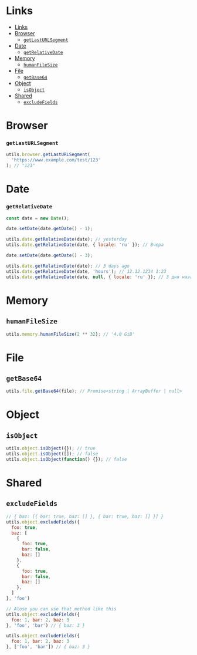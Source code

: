 # Links

- [Links](#links)
- [Browser](#browser)
    - [`getLastURLSegment`](#getlasturlsegment)
- [Date](#date)
    - [`getRelativeDate`](#getrelativedate)
- [Memory](#memory)
  - [`humanFileSize`](#humanfilesize)
- [File](#file)
  - [`getBase64`](#getbase64)
- [Object](#object)
  - [`isObject`](#isobject)
- [Shared](#shared)
  - [`excludeFields`](#excludefields)

# Browser

### `getLastURLSegment`

```js
utils.browser.getLastURLSegment(
  'https://www.example.com/test/123'
); // "123"
```

# Date

### `getRelativeDate`

```js
const date = new Date();
```

```js
date.setDate(date.getDate() - 1);

utils.date.getRelativeDate(date); // yesterday
utils.date.getRelativeDate(date, { locale: 'ru' }); // Вчера
```

```js
date.setDate(date.getDate() - 3);

utils.date.getRelativeDate(date); // 3 days ago
utils.date.getRelativeDate(date, 'hours'); // 12.12.1234 1:23
utils.date.getRelativeDate(date, null, { locale: 'ru' }); // 3 дня назад
```

# Memory

## `humanFileSize`

```js
utils.memory.humanFileSize(2 ** 32); // '4.0 GiB'
```

# File

## `getBase64`

```js
utils.file.getBase64(file); // Promise<string | ArrayBuffer | null>
```

# Object

## `isObject`

```js
utils.object.isObject({}); // true
utils.object.isObject([]); // false
utils.object.isObject(function() {}); // false
```

# Shared

## `excludeFields`

```js
// { baz: [{ bar: true, baz: [] }, { bar: true, baz: [] }] }
utils.object.excludeFields({
  foo: true,
  baz: [
    {
      foo: true,
      bar: false,
      baz: []
    },
    {
      foo: true,
      bar: false,
      baz: []
    },
  ]
}, 'foo')

// Alose you can use that method like this
utils.object.excludeFields({
  foo: 1, bar: 2, baz: 3
}, 'foo', 'bar') // { baz: 3 }

utils.object.excludeFields({
  foo: 1, bar: 2, baz: 3
}, ['foo', 'bar']) // { baz: 3 }
```